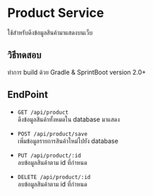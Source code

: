 # Product Service 
ใช้สำหรับดึงข้อมูลสินค้ามาแสดงบนเว็บ

## วิธีทดสอบ
ทำการ build ด้วย Gradle & SprintBoot version 2.0+

## EndPoint
- ```GET /api/product```<br>
ดึงข้อมูลสินค้าทั้งหมดใน database มาแสดง<br>

- ```POST /api/product/save```<br>
เพิ่มข้อมูลรายการสินค้าใหม่ไปยัง database<br>

- ```PUT /api/product/:id```<br>
ลบข้อมูลสินค้าตาม id ที่กำหนด<br>

- ```DELETE /api/product/:id```<br>
ลบข้อมูลสินค้าตาม id ที่กำหนด<br>
